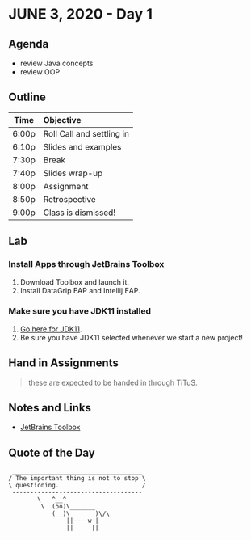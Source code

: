 

# JUNE 3, 2020 - Day 1


## Agenda

- review Java concepts
- review OOP

## Outline

| Time   | Objective                        |
| -------|:---------------------------------|
| 6:00p  | Roll Call and settling in        |
| 6:10p  | Slides and examples              |
| 7:30p  | Break                            |
| 7:40p  | Slides wrap-up                   |
| 8:00p  | Assignment                       |
| 8:50p  | Retrospective                    |
| 9:00p  | Class is dismissed!              |

## Lab

### Install Apps through JetBrains Toolbox

1. Download Toolbox and launch it.
2. Install DataGrip EAP and Intellij EAP.

### Make sure you have JDK11 installed

1. [Go here for JDK11](https://adoptopenjdk.net/).
2. Be sure you have JDK11 selected whenever we start a new project! 

## Hand in Assignments
>these are expected to be handed in through TiTuS.

## Notes and Links

- [JetBrains Toolbox](https://www.jetbrains.com/toolbox-app/)

## Quote of the Day

```
 ____________________________________
/ The important thing is not to stop \
\ questioning.                       /
 ------------------------------------
        \   ^__^
         \  (oo)\_______
            (__)\       )\/\
                ||----w |
                ||     ||

```
